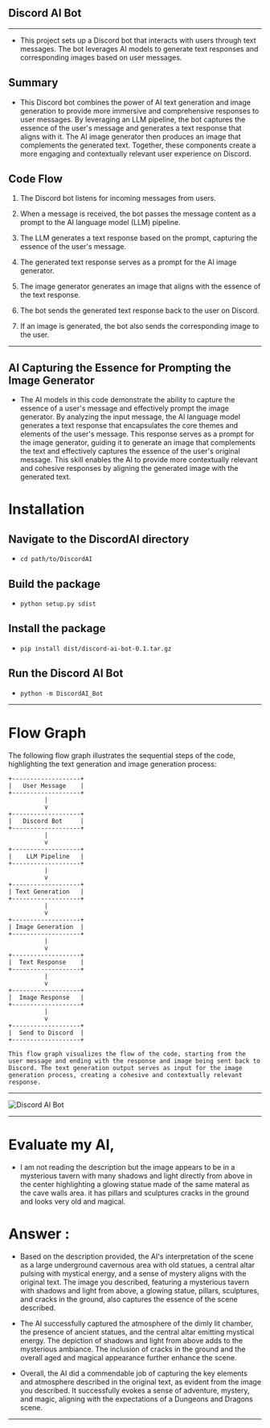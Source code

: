 ## Discord AI Bot 
--- 
- This project sets up a Discord bot that interacts with users through text messages. The bot leverages AI models to generate text responses and corresponding images based on user messages. 
## Summary 
 
- This Discord bot combines the power of AI text generation and image generation to provide more immersive and comprehensive responses to user messages. By leveraging an LLM pipeline, the bot captures the essence of the user's message and generates a text response that aligns with it. The AI image generator then produces an image that complements the generated text. Together, these components create a more engaging and contextually relevant user experience on Discord. 
 
## Code Flow 

1. The Discord bot listens for incoming messages from users. 

2. When a message is received, the bot passes the message content as a prompt to the AI language model (LLM) pipeline. 

3. The LLM generates a text response based on the prompt, capturing the essence of the user's message. 

4. The generated text response serves as a prompt for the AI image generator. 

5. The image generator generates an image that aligns with the essence of the text response. 

6. The bot sends the generated text response back to the user on Discord. 

7. If an image is generated, the bot also sends the corresponding image to the user. 
---
## AI Capturing the Essence for Prompting the Image Generator 
 
- The AI models in this code demonstrate the ability to capture the essence of a user's message and effectively prompt the image generator. By analyzing the input message, the AI language model generates a text response that encapsulates the core themes and elements of the user's message. This response serves as a prompt for the image generator, guiding it to generate an image that complements the text and effectively captures the essence of the user's original message. This skill enables the AI to provide more contextually relevant and cohesive responses by aligning the generated image with the generated text. 

# Installation
## Navigate to the DiscordAI directory
- `cd path/to/DiscordAI`

## Build the package
- `python setup.py sdist`

## Install the package
- `pip install dist/discord-ai-bot-0.1.tar.gz`
## Run the Discord AI Bot
- `python -m DiscordAI_Bot`

---
# Flow Graph 
 
The following flow graph illustrates the sequential steps of the code, highlighting the text generation and image generation process:

```  
+-------------------+
|   User Message    |
+-------------------+
          |
          v
+-------------------+
|   Discord Bot     |
+-------------------+
          |
          v
+-------------------+
|    LLM Pipeline   |
+-------------------+
          |
          v
+-------------------+
| Text Generation   |
+-------------------+
          |
          v
+-------------------+
| Image Generation  |
+-------------------+
          |
          v
+-------------------+
|  Text Response    |
+-------------------+
          |
          v
+-------------------+
|  Image Response   |
+-------------------+
          |
          v
+-------------------+
|  Send to Discord  |
+-------------------+
  
This flow graph visualizes the flow of the code, starting from the user message and ending with the response and image being sent back to Discord. The text generation output serves as input for the image generation process, creating a cohesive and contextually relevant response. 
```
---

![Discord AI Bot](DiscordAI.png)

---

# Evaluate my AI, 
- I am not reading the description but the image appears to be in a mysterious tavern with many shadows and light directly from above in the center highlighting a glowing statue made of the same materal as the cave walls area. it has pillars and sculptures cracks in the ground and looks very old and magical.

# Answer : 

- Based on the description provided, the AI's interpretation of the scene as a large underground cavernous area with old statues, a central altar pulsing with mystical energy, and a sense of mystery aligns with the original text. The image you described, featuring a mysterious tavern with shadows and light from above, a glowing statue, pillars, sculptures, and cracks in the ground, also captures the essence of the scene described. 
 
- The AI successfully captured the atmosphere of the dimly lit chamber, the presence of ancient statues, and the central altar emitting mystical energy. The depiction of shadows and light from above adds to the mysterious ambiance. The inclusion of cracks in the ground and the overall aged and magical appearance further enhance the scene. 
 
- Overall, the AI did a commendable job of capturing the key elements and atmosphere described in the original text, as evident from the image you described. It successfully evokes a sense of adventure, mystery, and magic, aligning with the expectations of a Dungeons and Dragons scene.

---
